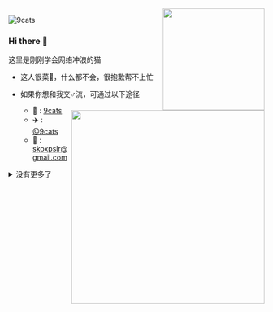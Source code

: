 <img align="right" src="https://img-blog.csdnimg.cn/20210226213308726.jpg" width='200px' sytle='margin-rigth: 50px'>

![9cats](https://count.getloli.com/get/@:9cats?theme=rule34)

### Hi there 👋

这里是刚刚学会网络冲浪的猫

<img align="right" src="https://img-blog.csdnimg.cn/20210226213343878.jpg" width='380px' sytle='margin-rigth: 50px'>

- 这人很菜🐓，什么都不会，很抱歉帮不上忙

- 如果你想和我交♂流，可通过以下途径
    - 🐧 : [9cats](tencent://message/?uin=123337671&Site=&Menu=yes)
    - ✈️ : [@9cats](https://t.me/9cats)
    - 📧 : <skoxpslr@gmail.com>

<details markdown='1'><summary>没有更多了</summary>
</details>